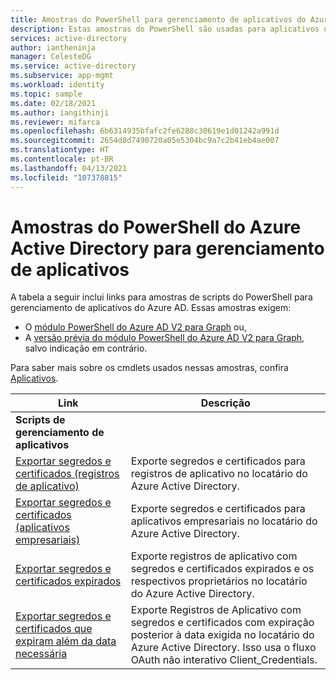 ```yaml
---
title: Amostras do PowerShell para gerenciamento de aplicativos do Azure Active Directory
description: Estas amostras do PowerShell são usadas para aplicativos que você gerencia em seu locatário do Azure Active Directory. Você pode usar estes scripts de amostra para encontrar informações de validade sobre segredos e certificados.
services: active-directory
author: iantheninja
manager: CelesteDG
ms.service: active-directory
ms.subservice: app-mgmt
ms.workload: identity
ms.topic: sample
ms.date: 02/18/2021
ms.author: iangithinji
ms.reviewer: mifarca
ms.openlocfilehash: 6b6314935bfafc2fe6288c30619e1d01242a991d
ms.sourcegitcommit: 2654d8d7490720a05e5304bc9a7c2b41eb4ae007
ms.translationtype: HT
ms.contentlocale: pt-BR
ms.lasthandoff: 04/13/2021
ms.locfileid: "107378815"
---
```

# <a name="azure-active-directory-powershell-examples-for-application-management"></a>Amostras do PowerShell do Azure Active Directory para gerenciamento de aplicativos

A tabela a seguir inclui links para amostras de scripts do PowerShell para gerenciamento de aplicativos do Azure AD. Essas amostras exigem:
- O [módulo PowerShell do Azure AD V2 para Graph](/powershell/azure/active-directory/install-adv2) ou,
- A [versão prévia do módulo PowerShell do Azure AD V2 para Graph](/powershell/azure/active-directory/install-adv2?view=azureadps-2.0-preview&preserve-view=true), salvo indicação em contrário.

Para saber mais sobre os cmdlets usados nessas amostras, confira [Aplicativos](/powershell/module/azuread/#applications).

| Link | Descrição |
|---|---|
|**Scripts de gerenciamento de aplicativos**||
| [Exportar segredos e certificados (registros de aplicativo)](scripts/powershell-export-all-app-registrations-secrets-and-certs.md) | Exporte segredos e certificados para registros de aplicativo no locatário do Azure Active Directory. |
| [Exportar segredos e certificados (aplicativos empresariais)](scripts/powershell-export-all-enterprise-apps-secrets-and-certs.md) | Exporte segredos e certificados para aplicativos empresariais no locatário do Azure Active Directory. |
| [Exportar segredos e certificados expirados](scripts/powershell-export-apps-with-expriring-secrets.md) | Exporte registros de aplicativo com segredos e certificados expirados e os respectivos proprietários no locatário do Azure Active Directory. |
| [Exportar segredos e certificados que expiram além da data necessária](scripts/powershell-export-apps-with-secrets-beyond-required.md) | Exporte Registros de Aplicativo com segredos e certificados com expiração posterior à data exigida no locatário do Azure Active Directory. Isso usa o fluxo OAuth não interativo Client_Credentials. |
